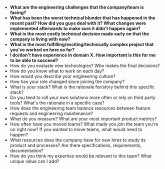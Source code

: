 -   **What are the engineering challenges that the company/team is facing?**
-   **What has been the worst technical blunder that has happened in the recent past? How did you guys deal with it? What changes were implemented afterwards to make sure it didn't happen again?**
-   **What is the most costly technical decision made early on that the company is living with now?**
-   **What is the most fulfilling/exciting/technically complex project that you've worked on here so far?**
-   **I do/don't have experience in domain X. How important is this for me to be able to succeed?**
-   How do you evaluate new technologies? Who makes the final decisions?
-   How do you know what to work on each day?
-   How would you describe your engineering culture?
-   How has your role changed since joining the company?
-   What is your stack? What is the rationale for/story behind this specific stack?
-   Do you tend to roll your own solutions more often or rely on third party tools? What's the rationale in a specific case?
-   How does the engineering team balance resources between feature requests and engineering maintenance?
-   What do you measure? What are your most important product metrics?
-   How often have you moved teams? What made you join the team you're on right now? If you wanted to move teams, what would need to happen?
-   What resources does the company have for new hires to study its product and processes? Are there specifications, requirements, documentation?
-   How do you think my expertise would be relevant to this team? What unique value can I add?